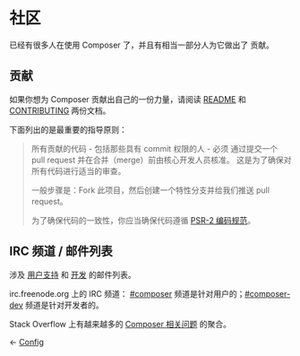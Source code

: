 # 社区

已经有很多人在使用 Composer 了，并且有相当一部分人为它做出了
贡献。

## 贡献

如果你想为 Composer 贡献出自己的一份力量，请阅读
[README](https://github.com/composer/composer) 和
[CONTRIBUTING](https://github.com/composer/composer/blob/master/.github/CONTRIBUTING.md)
两份文档。

下面列出的是最重要的指导原则：

> 所有贡献的代码 - 包括那些具有 commit 权限的人 - 必须
> 通过提交一个 pull request 并在合并（merge）前由核心开发人员核准。
> 这是为了确保对所有代码进行适当的审查。
>
> 一般步骤是：Fork 此项目，然后创建一个特性分支并给我们推送 pull request。
>
> 为了确保代码的一致性，你应当确保代码遵循 
> [PSR-2 编码规范](http://www.php-fig.org/psr/psr-2/)。

## IRC 频道 / 邮件列表

涉及 [用户支持](https://groups.google.com/group/composer-users) 和
[开发](https://groups.google.com/group/composer-dev) 的邮件列表。

irc.freenode.org 上的 IRC 频道： [#composer](irc://irc.freenode.org/composer)
频道是针对用户的；[#composer-dev](irc://irc.freenode.org/composer-dev) 频道是针对开发者的。

Stack Overflow 上有越来越多的
[Composer 相关问题](https://stackoverflow.com/questions/tagged/composer-php) 的聚合。

&larr; [Config](06-config.md)
